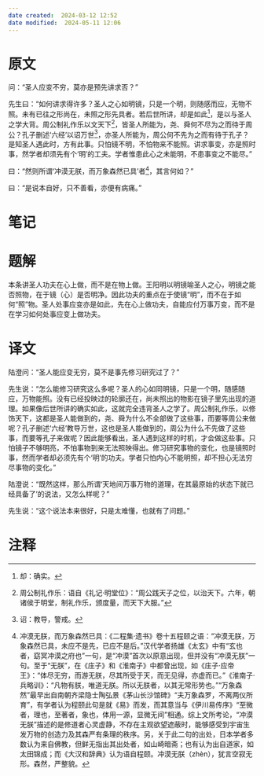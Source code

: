 ```yaml
---
date created:  2024-03-12 12:52
date modified:  2024-05-11 12:06
---
```

# 原文
问：“圣人应变不穷，莫亦是预先讲求否？”

先生曰：“如何讲求得许多？圣人之心如明镜，只是一个明，则随感而应，无物不照。未有已往之形尚在，未照之形先具者。若后世所讲，却是如此[^1]，是以与圣人之学大背。周公制礼作乐以文天下[^2]，皆圣人所能为，尧、舜何不尽为之而待于周公？孔子删述‘六经’以诏万世[^3]，亦圣人所能为，周公何不先为之而有待于孔子？是知圣人遇此时，方有此事。只怕镜不明，不怕物来不能照。讲求事变，亦是照时事，然学者却须先有个‘明’的工夫。学者惟患此心之未能明，不患事变之不能尽。”

曰：“然则所谓‘冲漠无朕，而万象森然已具’者[^4]，其言何如？”

曰：“是说本自好，只不善看，亦便有病痛。”
# 笔记

# 题解
本条讲圣人功夫在心上做，而不是在物上做。王阳明以明镜喻圣人之心，明镜之能否照物，在于镜（心）是否明净。因此功夫的重点在于使镜“明”，而不在于如何“照”物。圣人处事应变亦是如此，先在心上做功夫，自能应付万事万变，而不是在学习如何处事应变上做功夫。

# 译文
陆澄问：“圣人能应变无穷，莫不是事先修习研究过了？”

先生说：“怎么能修习研究这么多呢？圣人的心如同明镜，只是一个明，随感随应，万物能照。没有已经投映过的轮廓还在，尚未照出的物影在镜子里先出现的道理。如果像后世所讲的确实如此，这就完全违背圣人之学了。周公制礼作乐，以修饰天下，这都是圣人能做到的，尧、舜为什么不全部做了这些事，而要等周公来做呢？孔子删述‘六经’教导万世，这也是圣人能做到的，周公为什么不先做了这些事，而要等孔子来做呢？因此能够看出，圣人遇到这样的时机，才会做这些事。只怕镜子不够明亮，不怕事物到来无法照映得出。修习研究事物的变化，也是镜照时事，然而学者却必须先有个‘明’的功夫。学者只怕内心不能明照，却不担心无法穷尽事物的变化。”

陆澄说：“既然这样，那么所谓‘天地间万事万物的道理，在其最原始的状态下就已经具备了’的说法，又怎么样呢？”

先生说：“这个说法本来很好，只是太难懂，也就有了问题。”
# 注释

[^1]: 却：确实。
[^2]: 周公制礼作乐：语自《礼记·明堂位》：“周公践天子之位，以治天下。六年，朝诸侯于明堂，制礼作乐，颁度量，而天下大服。”
[^3]: 诏：教导，警戒。
[^4]: 冲漠无朕，而万象森然已具：《二程集·遗书》卷十五程颐之语：“冲漠无朕，万象森然已具，未应不是先，已应不是后。”汉代学者扬雄《太玄》中有“玄也者，窈冥冲漠之府也”一句，是“冲漠”首次以原意出现，但并没有“冲漠无朕”一句。至于“无朕”，在《庄子》和《淮南子》中都曾出现，如《庄子·应帝王》：“体尽无穷，而游无朕，尽其所受于天，而无见得，亦虚而已。”《淮南子·兵略训》：“凡物有朕，唯道无朕。所以无朕者，以其无常形势也。”“万象森然”最早出自南朝齐梁隐士陶弘景《茅山长沙馆碑》“夫万象森罗，不离两仪所育”，有学者认为程颐此句是就《易》而发，而其意当与《伊川易传序》“至微者，理也，至著者，象也，体用一源，显微无间”相通。综上文所考论，“冲漠无朕”描述的是修道者心灵虚静，不存在主观欲望遮蔽时，能够感受到宇宙生发万物的创造力及其森严有条理的秩序。另，关于此二句的出处，日本学者多数认为来自佛教，但鲜无指出其出处者，如山崎暗斋；也有认为出自道家，如太田锦成；而《大汉和辞典》认为语自程颐。冲漠无朕（zhèn），犹言空寂无形。森然，严整貌。